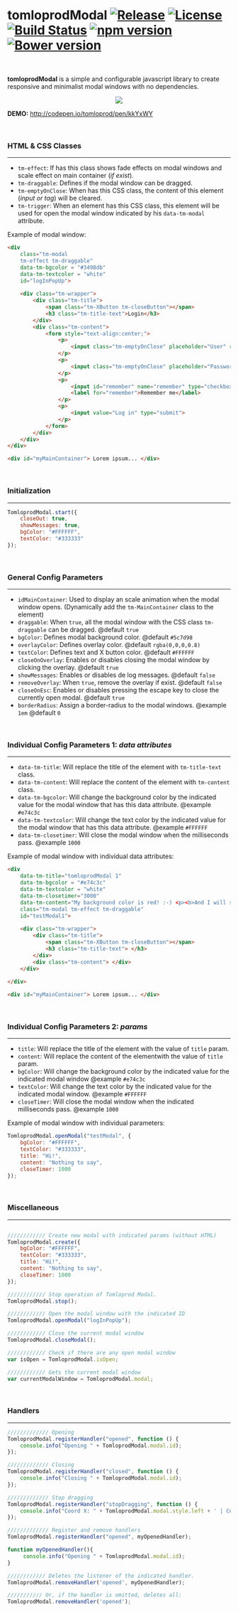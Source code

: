 # tomloprodModal [![Release](https://img.shields.io/github/release/tomloprod/tomloprodModal.svg)](https://github.com/tomloprod/tomloprodModal) [![License](https://img.shields.io/github/license/tomloprod/tomloprodModal.svg)](http://www.opensource.org/licenses/mit-license.php)  [![Build Status](https://travis-ci.org/tomloprod/tomloprodModal.svg?branch=master)](https://travis-ci.org/tomloprod/tomloprodModal) [![npm version](https://badge.fury.io/js/tomloprodModal.svg)](https://badge.fury.io/js/tomloprodModal)[![Bower version](https://badge.fury.io/bo/tomloprodModal.svg)](http://badge.fury.io/bo/tomloprodModal)

<br>

**tomloprodModal** is a simple and configurable javascript library to create responsive and minimalist modal windows with no dependencies.
<p align="center">
<img src="https://github.com/tomloprod/tomloprodModal/blob/master/tomloprodModal-test.gif"/>
</p>

**DEMO:** http://codepen.io/tomloprod/pen/kkYxWY

<br>

### HTML & CSS Classes
---

* `tm-effect`: If has this class shows fade effects on modal windows and scale effect on main container (*if exist*).
* `tm-draggable`: Defines if the modal window can be dragged.
* `tm-emptyOnClose`: When has this CSS class, the content of this element (*input or tag*) will be cleared.
* `tm-trigger`: When an element has this CSS class, this element will be used for open the modal window indicated by his `data-tm-modal` attribute.





Example of modal window:

````html
<div 
	class="tm-modal 
	tm-effect tm-draggable" 
	data-tm-bgcolor = "#3498db"
	data-tm-textcolor = "white"
	id="logInPopUp">
	
	<div class="tm-wrapper">
		<div class="tm-title">
			<span class="tm-XButton tm-closeButton"></span>  
			<h3 class="tm-title-text">Login</h3> 
		</div>
		<div class="tm-content">
			<form style="text-align:center;">
				<p>
					<input class="tm-emptyOnClose" placeholder="User" required="" type="text">
				</p>
				<p>
					<input class="tm-emptyOnClose" placeholder="Password" required="" type="password">
				</p>
				<p>
					<input id="remember" name="remember" type="checkbox" value="1">
					<label for="remember">Remember me</label>
				</p>
				<p>
					<input value="Log in" type="submit">
				</p>
			</form>
		</div>
	</div>
</div>

<div id="myMainContainer"> Lorem ipsum... </div>

````
<br>

### Initialization
---

````javascript
TomloprodModal.start({
    closeOut: true,
    showMessages: true,
    bgColor: "#FFFFFF",
    textColor: "#333333"
});
````

<br>

### General Config Parameters
---

* `idMainContainer`: Used to display an scale animation when the modal window opens. (Dynamically add the `tm-MainContainer` class to the element)
* `draggable`: When `true`, all the modal window with the CSS class `tm-draggable` can be dragged. @default `true`
* `bgColor`: Defines modal background color. @default `#5c7d98`
* `overlayColor`: Defines overlay color. @default `rgba(0,0,0,0.8)`
* `textColor`: Defines text and X button color. @default `#FFFFFF`
* `closeOnOverlay`: Enables or disables closing the modal window by clicking the overlay. @default `true`
* `showMessages`: Enables or disables de log messages. @default `false`
* `removeOverlay`: When `true`, remove the overlay if exist. @default `false`
* `closeOnEsc`: Enables or disables pressing the escape key to close the currently open modal. @default `true`
* `borderRadius`: Assign a border-radius to the modal windows. @example `1em` @default `0`

<br>

### Individual Config Parameters 1: *data attributes*
---

* `data-tm-title`: Will replace the title of the element with `tm-title-text` class.
* `data-tm-content`: Will replace the content of the element with `tm-content` class.
* `data-tm-bgcolor`: Will change the background color by the indicated value for the modal window that has this data attribute. @example `#e74c3c`
* `data-tm-textcolor`: Will change the text color by the indicated value for the modal window that has this data attribute. @example `#FFFFFF`
* `data-tm-closetimer`: Will close the modal window when the milliseconds pass. @example `1000`

Example of modal window with individual data attributes:

````html
<div 
    data-tm-title="tomloprodModal 1" 
    data-tm-bgcolor = "#e74c3c"
    data-tm-textcolor = "white"
    data-tm-closetimer="3000"
    data-tm-content="My background color is red! :-) <p><b>And I will self-destruct in 3 seconds</b>" 
    class="tm-modal tm-effect tm-draggable" 
    id="testModal1">
    
    <div class="tm-wrapper">
        <div class="tm-title">
            <span class="tm-XButton tm-closeButton"></span>  
            <h3 class="tm-title-text"> </h3> 
        </div>
        <div class="tm-content"> </div>
    </div>
    
</div>

<div id="myMainContainer"> Lorem ipsum... </div>
````
<br>


### Individual Config Parameters 2: *params*
---

* `title`: Will replace the title of the element with the value of `title` param.
* `content`: Will replace the content of the elementwith the value of `title` param.
* `bgColor`: Will change the background color by the indicated value for the indicated modal window @example `#e74c3c`
* `textColor`: Will change the text color by the indicated value for the indicated modal window. @example `#FFFFFF`
* `closeTimer`: Will close the modal window when the indicated milliseconds pass. @example `1000`

Example of modal window with individual parameters:

````javascript
TomloprodModal.openModal("testModal", {
    bgColor: "#FFFFFF",
    textColor: "#333333",
	title: "Hi!",
    content: "Nothing to say",
	closeTimer: 1000
});
````
<br>

### Miscellaneous
---

````javascript

//////////// Create new modal with indicated params (without HTML)
TomloprodModal.create({
    bgColor: "#FFFFFF",
    textColor: "#333333",
	title: "Hi!",
    content: "Nothing to say",
	closeTimer: 1000
});

//////////// Stop operation of Tomloprod Modal.
TomloprodModal.stop();

//////////// Open the modal window with the indicated ID
TomloprodModal.openModal("logInPopUp");

//////////// Close the current modal window
TomloprodModal.closeModal();

//////////// Check if there are any open modal window
var isOpen = TomloprodModal.isOpen;

//////////// Gets the current modal window
var currentModalWindow = TomloprodModal.modal;
````

<br>

### Handlers
---


````javascript
///////////// Opening
TomloprodModal.registerHandler("opened", function () {
    console.info("Opening " + TomloprodModal.modal.id);
});

///////////// Closing
TomloprodModal.registerHandler("closed", function () {
    console.info("Closing " + TomloprodModal.modal.id);
});

///////////// Stop dragging
TomloprodModal.registerHandler("stopDragging", function () {
    console.info("Coord X: " + TomloprodModal.modal.style.left + ' | Coord Y: ' + TomloprodModal.modal.style.top);
});

///////////// Register and remove handlers
TomloprodModal.registerHandler("opened", myOpenedHandler);

function myOpenedHandler(){
     console.info("Opening " + TomloprodModal.modal.id);
}

//////////// Deletes the listener of the indicated handler.
TomloprodModal.removeHandler('opened', myOpenedHandler);

/////////// Or, if the handler is omitted, deletes all:
TomloprodModal.removeHandler('opened');
````
